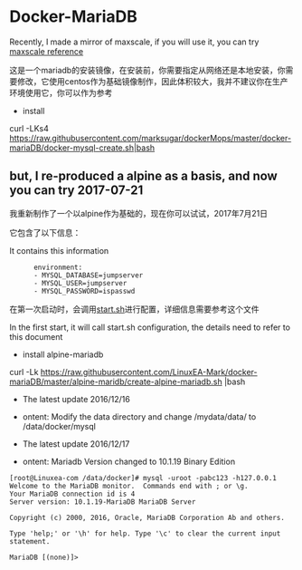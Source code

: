# Docker-MariaDB

Recently, I made a mirror of maxscale, if you will use it, you can try [maxscale reference](https://github.com/LinuxEA-Mark/maxscale/tree/master/conf)

这是一个mariadb的安装镜像，在安装前，你需要指定从网络还是本地安装，你需要修改，它使用centos作为基础镜像制作，因此体积较大，我并不建议你在生产环境使用它，你可以作为参考

* install

curl -LKs4 https://raw.githubusercontent.com/marksugar/dockerMops/master/docker-mariaDB/docker-mysql-create.sh|bash 

## but, I re-produced a alpine as a basis, and now you can try 2017-07-21

我重新制作了一个以alpine作为基础的，现在你可以试试，2017年7月21日

它包含了以下信息：

It contains this information
```
      environment:
      - MYSQL_DATABASE=jumpserver
      - MYSQL_USER=jumpserver
      - MYSQL_PASSWORD=ispasswd
 ```
在第一次启动时，会调用[start.sh](https://raw.githubusercontent.com/marksugar/dockerMops/master/docker-mariaDB/alpine-maridb/start.sh)进行配置，详细信息需要参考这个文件

In the first start, it will call start.sh configuration, the details need to refer to this document

* install alpine-mariadb

curl -Lk https://raw.githubusercontent.com/LinuxEA-Mark/docker-mariaDB/master/alpine-maridb/create-alpine-mariadb.sh |bash

* The latest update 2016/12/16
* ontent:
Modify the data directory and change /mydata/data/ to  /data/docker/mysql

* The latest update 2016/12/17
* ontent: Mariadb Version changed to 10.1.19 Binary Edition

```
[root@Linuxea-com /data/docker]# mysql -uroot -pabc123 -h127.0.0.1
Welcome to the MariaDB monitor.  Commands end with ; or \g.
Your MariaDB connection id is 4
Server version: 10.1.19-MariaDB MariaDB Server

Copyright (c) 2000, 2016, Oracle, MariaDB Corporation Ab and others.

Type 'help;' or '\h' for help. Type '\c' to clear the current input statement.

MariaDB [(none)]> 
```
